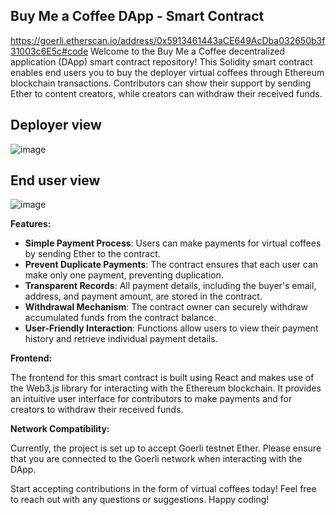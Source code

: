 ## Buy Me a Coffee DApp - Smart Contract
https://goerli.etherscan.io/address/0x5913461443aCE649AcDba032650b3f31003c6E5c#code
Welcome to the Buy Me a Coffee decentralized application (DApp) smart contract repository! This Solidity smart contract enables end users you to buy the deployer virtual coffees through Ethereum blockchain transactions. Contributors can show their support by sending Ether to content creators, while creators can withdraw their received funds.

## Deployer view
![image](https://github.com/apoorvapendse/DApp-Buy-Me-A-Coffee/assets/102853901/fab2025f-c737-4530-ab5f-df0370841f3a)

## End user view
![image](https://github.com/apoorvapendse/DApp-Buy-Me-A-Coffee/assets/102853901/a8e8dfb2-1e5c-4f13-a4c8-a663a9663046)

**Features:**

- **Simple Payment Process**: Users can make payments for virtual coffees by sending Ether to the contract.
- **Prevent Duplicate Payments**: The contract ensures that each user can make only one payment, preventing duplication.
- **Transparent Records**: All payment details, including the buyer's email, address, and payment amount, are stored in the contract.
- **Withdrawal Mechanism**: The contract owner can securely withdraw accumulated funds from the contract balance.
- **User-Friendly Interaction**: Functions allow users to view their payment history and retrieve individual payment details.

**Frontend:**

The frontend for this smart contract is built using React and makes use of the Web3.js library for interacting with the Ethereum blockchain. It provides an intuitive user interface for contributors to make payments and for creators to withdraw their received funds.

**Network Compatibility:**

Currently, the project is set up to accept Goerli testnet Ether. Please ensure that you are connected to the Goerli network when interacting with the DApp.



Start accepting contributions in the form of virtual coffees today! Feel free to reach out with any questions or suggestions. Happy coding!
